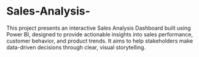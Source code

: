 # Sales-Analysis-
This project presents an interactive Sales Analysis Dashboard built using Power BI, designed to provide actionable insights into sales performance, customer behavior, and product trends. It aims to help stakeholders make data-driven decisions through clear, visual storytelling.
